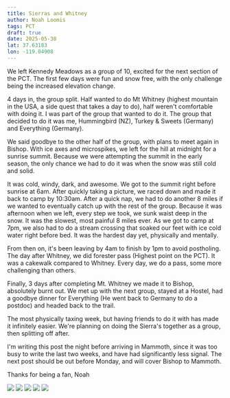 ```yaml
---
title: Sierras and Whitney
author: Noah Loomis
tags: PCT
draft: true
date: 2025-05-30
lat: 37.63183
lon: -119.04908
---
```


<script>
    import Image from '$lib/Image.svelte'
</script>

We left Kennedy Meadows as a group of 10, excited for the next section of the PCT. The first few days were fun and snow free, with the only challenge being the increased elevation change.

4 days in, the group split. Half wanted to do Mt Whitney (highest mountain in the USA, a side quest that takes a day to do), half weren't comfortable with doing it. I was part of the group that wanted to do it. The group that decided to do it was me,  Hummingbird (NZ), Turkey & Sweets (Germany) and Everything (Germany).

We said goodbye to the other half of the group, with plans to meet again in Bishop. With ice axes and microspikes, we left for the hill at midnight for a sunrise summit. Because we were attempting the summit in the early season, the only chance we had to do it was when the snow was still cold and solid.

It was cold, windy, dark, and awesome. We got to the summit right before sunrise at 6am. After quickly taking a picture, we raced down and made it back to camp by 10:30am. After a quick nap, we had to do another 8 miles if we wanted to eventually catch up with the rest of the group. Because it was afternoon when we left, every step we took, we sunk waist deep in the snow. It was the slowest, most painful 8 miles ever. As we got to camp at 7pm, we also had to do a stream crossing that soaked our feet with ice cold water right before bed. It was the hardest day yet, physically and mentally.

From then on, it's been leaving by 4am to finish by 1pm to avoid postholing. The day after Whitney, we did forester pass (Highest point on the PCT). It was a cakewalk compared to Whitney. Every day, we do a pass, some more challenging than others.

Finally, 3 days after completing Mt. Whitney we made it to Bishop, absolutely burnt out. We met up with the next group, stayed at a Hostel, had a goodbye dinner for Everything (He went back to Germany to do a postdoc) and headed back to the trail. 

The most physically taxing week, but having friends to do it with has made it infinitely easier. We're planning on doing the Sierra's together as a group, then splitting off after.

I'm writing this post the night before arriving in Mammoth, since it was too busy to write the last two weeks, and have had significantly less signal. The next post should be out before Monday, and will cover Bishop to Mammoth.

Thanks for being a fan,
Noah

<Image src="/img/wilfredo.jpg" caption="Wilfredo with dogs at Kennedy Meadows" />

<Image src="/img/700.jpg" caption="Mile 700. I look scruffy"/>

<Image src="/img/sergios.jpg" caption="Sleeping at Sergios" />

<Image src="/img/signal.jpg" caption="Nemo trying to get signal"/>

<Image src="/img/everything.jpg" caption="Everything got a tattoo"/>
